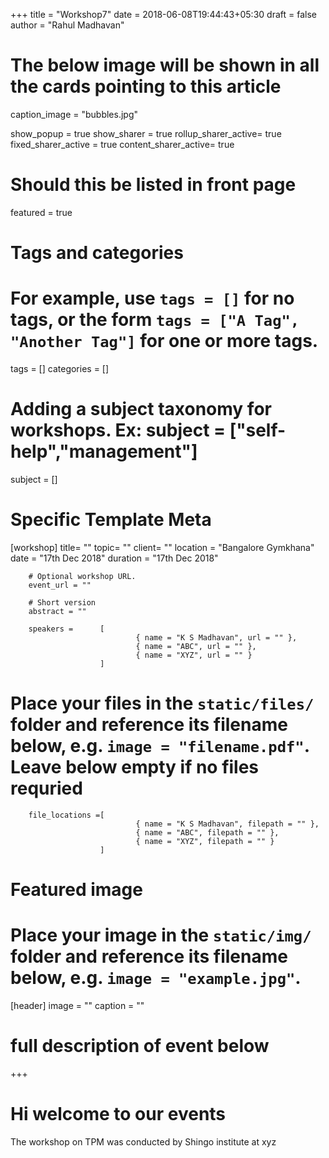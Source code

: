 +++
title = "Workshop7"
date = 2018-06-08T19:44:43+05:30
draft = false
author = "Rahul Madhavan"

# The below image will be shown in all the cards pointing to this article
caption_image = "bubbles.jpg"

show_popup = true
show_sharer = true
rollup_sharer_active= true
fixed_sharer_active = true
content_sharer_active= true

# Should this be listed in front page
featured = true

# Tags and categories
# For example, use `tags = []` for no tags, or the form `tags = ["A Tag", "Another Tag"]` for one or more tags.
tags = []
categories = []

# Adding a subject taxonomy for workshops. Ex: subject = ["self-help","management"]
subject = []

# Specific Template Meta
[workshop]
        title= ""
        topic= ""
        client= ""
        location = "Bangalore Gymkhana"
        date = "17th Dec 2018"
        duration = "17th Dec 2018"

        # Optional workshop URL.
        event_url = ""

        # Short version
        abstract = ""

        speakers =      [
                                { name = "K S Madhavan", url = "" },
                                { name = "ABC", url = "" },
                                { name = "XYZ", url = "" }
                        ]

# Place your files in the `static/files/` folder and reference its filename below, e.g. `image = "filename.pdf"`. Leave below empty if no files requried
        file_locations =[
                                { name = "K S Madhavan", filepath = "" },
                                { name = "ABC", filepath = "" },
                                { name = "XYZ", filepath = "" }
                        ]

# Featured image
# Place your image in the `static/img/` folder and reference its filename below, e.g. `image = "example.jpg"`.
[header]
        image = ""
        caption = ""

# full description of event below
+++

# Hi welcome to our events
The workshop on TPM was conducted by Shingo institute at xyz
